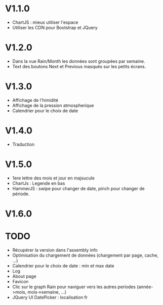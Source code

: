 # V1.1.0
* ChartJS : mieux utiliser l'espace
* Utiliser les CDN pour Bootstrap et JQuery

# V1.2.0
* Dans la vue Rain/Month les données sont groupées par semaine.
* Text des boutons Next et Previous masqués sur les petits écrans.

# V1.3.0
* Affichage de l'himidité
* Affichage de la pression atmospherique
* Calendrier pour le choix de date

# V1.4.0
* Traduction

# V1.5.0
* 1ere lettre des mois et jour en majsucule
* ChartJs : Legende en bas
* HammerJS : swipe pour changer de date, pinch pour changer de période.

# V1.6.0

# TODO
* Récupérer la version dans l'assembly info
* Optimisation du chargement de données (chargement par page, cache, ...)
* Calendrier pour le choix de date : min et max date
* Log
* About page
* Favicon
* Clic sur le graph Rain pour naviguer vers les autres periodes (année->mois, mois->semaine, ...)
* JQuery UI DatePicker : localisation fr



